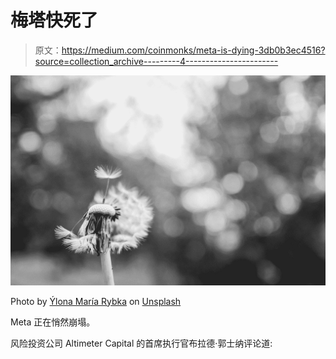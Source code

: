 # 梅塔快死了

> 原文：<https://medium.com/coinmonks/meta-is-dying-3db0b3ec4516?source=collection_archive---------4----------------------->

![](img/37dc7d02b2764ccfc745548e95e3b6d7.png)

Photo by [Ýlona María Rybka](https://unsplash.com/@yloryb?utm_source=medium&utm_medium=referral) on [Unsplash](https://unsplash.com?utm_source=medium&utm_medium=referral)

Meta 正在悄然崩塌。

风险投资公司 Altimeter Capital 的首席执行官布拉德·郭士纳评论道: